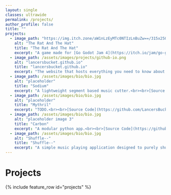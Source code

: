 ```yaml
---
layout: single
classes: ultrawide
permalink: /projects/
author_profile: false
title: ""
projects:
  - image_path: "https://img.itch.zone/aW1nLzEyMTc0NTIzLnBuZw==/315x250%23c/TzYBG0.png" #/assets/images/projects/ratandthehat.png
    alt: "The Rat And The Hat"
    title: "The Rat And The Hat"
    excerpt: "A game made for [Go Godot Jam 4](https://itch.io/jam/go-godot-jam-4){:target='_blank'} on itch.io. <br> Lead Programmer <br><br> [Live Demo](https://itch.io/jam/go-godot-jam-4/rate/2070002){:target='_blank' .btn .btn--primary .btn--large} [Source Code](https://github.com/LancersBucket/GodotGame){:target='_blank' .btn .btn--primary .btn--large}"
  - image_path: /assets/images/projects/github-io.png
    alt: "lancersbucket.github.io"
    title: "lancersbucket.github.io"
    excerpt: "The website that hosts everything you need to know about me. <br>![](https://img.shields.io/website/http/lancersbucket.github.io?up_color=green&down_color=red&label=lancersbucket.github.io%20Status) <br><br> [Live Demo](https://lancersbucket.github.io){:target='_blank' .btn .btn--primary .btn--large} [Source Code](https://github.com/LancersBucket/lancersbucket.github.io){:target='_blank' .btn .btn--primary .btn--large}"
  - image_path: /assets/images/bio/bio.jpg
    alt: "placeholder"
    title: "Sodium"
    excerpt: "A lightweight segment based music cutter.<br><br>[Source Code](https://github.com/LancersBucket/sodium){:target='_blank' .btn .btn--primary .btn--large}"
  - image_path: /assets/images/bio/bio.jpg
    alt: "placeholder"
    title: "Mythril"
    excerpt: "TODO.<br><br>[Source Code](https://github.com/LancersBucket/mythril){:target='_blank' .btn .btn--primary .btn--large}"
  - image_path: /assets/images/bio/bio.jpg
    alt: "placeholder image 3"
    title: "Carbon"
    excerpt: "A modular python app.<br><br>[Source Code](https://github.com/LancersBucket/carbon){:target='_blank' .btn .btn--primary .btn--large}"
  - image_path: /assets/images/bio/bio.jpg
    alt: "Shuffle--"
    title: "Shuffle--"
    excerpt: "A simple music playing application designed to purely shuffle your music. <br><br> [Source Code](https://github.com/LancersBucket/Shuffle--){:target='_blank' .btn .btn--primary .btn--large}"
---
```


# Projects
{% include feature_row id="projects" %}

